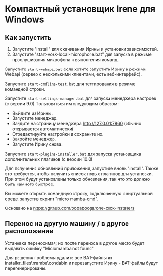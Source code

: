 # Компактный установщик Irene для Windows

## Как запустить

1. Запустите "install" для скачивания Ирины и установки зависимостей. 
2. Запустите "start-vosk-local-microphone.bat" для запуска в режиме прослушивания микрофона и выполнения команд.

Запустите `start-webapi.bat` если хотите запустить Ирину в режиме Webapi (сервер с несколькими клиентами, есть веб-интерфейс).

Запустите `start-cmdline-test.bat` для тестирования в режиме командной строки.

Запустите `start-settings-manager.bat` для запуска менеджера настроек (с версии 9.0)
Пользоваться им следующим образом:
- Выйдите из Ирины.
- Запустите менеджер.
- Зайдите на страницу менеджера http://127.0.0.1:7860 (обычно открывается автоматически)
- Отредактируйте настройки и сохраните их.
- Закройте менеджер.
- Запустите Ирину снова.

Запустите `start-plugins-installer.bat` для запуска установщика дополнительных плагинов (с версии 10.0)

Для получения обновлений приложения, запустите вновь "install". Также это требуется, чтобы получить список новых плагинов для установки.
При этом будут установлены только обновления, так что это должно быть намного быстрее.

Вы можете открыть командную строку, подключенную к виртуальной среде, запустив скрипт "micro mamba-cmd".

Основано на https://github.com/oobabooga/one-click-installers

## Перенос на другую машину / в другое расположение

Установка переносимая; но после переноса в другое место будет выдавать ошибку "Micromamba not found"

Для решения проблемы удалите все BAT-файлы из installer_files\mamba\condabin и перезапустите Ирину - 
BAT-файлы будут перегенерированы.